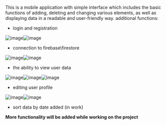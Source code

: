 This is a mobile application with simple interface which includes the basic functions of adding, deleting and changing various elements, as well as displaying data in a readable and user-friendly way.
additional functions:
- login and registration

  
![image](https://github.com/IgnBys/PZM_App/assets/120472298/10be28a6-e683-4bb9-84ea-a7c5e3e4b6ba)![image](https://github.com/IgnBys/PZM_App/assets/120472298/9e22552c-9262-4a81-b4cd-6109331a1526)


- connection to firebase\firestore


![image](https://github.com/IgnBys/PZM_App/assets/120472298/edbef95d-3d46-4b87-a938-d5416a50e2de)![image](https://github.com/IgnBys/PZM_App/assets/120472298/c5792dc8-7a74-41c9-b5d8-533d6b8f2095)

- the ability to view user data


![image](https://github.com/IgnBys/PZM_App/assets/120472298/9dfd1918-3ca4-40f5-9d34-b50fe07fa4de)![image](https://github.com/IgnBys/PZM_App/assets/120472298/92f612bc-f0de-45a3-9273-1fbb4452cd38)![image](https://github.com/IgnBys/PZM_App/assets/120472298/e3810947-3aff-4e1b-9c78-358b282eeec6)


- editing user profile


![image](https://github.com/IgnBys/PZM_App/assets/120472298/f5e3ea27-dc95-4e5f-b460-b10fb64d4b0c)![image](https://github.com/IgnBys/PZM_App/assets/120472298/d5bc6734-f2d3-487f-a2d5-98ca6a707e1e)


- sort data by date added (in work)

**More functionality will be added while working on the project**

